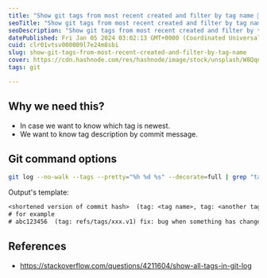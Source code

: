 ```yaml
---
title: "Show git tags from most recent created and filter by tag name 🎏"
seoTitle: "Show git tags from most recent created and filter by tag name"
seoDescription: "Show git tags from most recent created and filter by tag name, also view commit message of tag."
datePublished: Fri Jan 05 2024 03:02:13 GMT+0000 (Coordinated Universal Time)
cuid: clr01vtsv000009l7e24m8sbi
slug: show-git-tags-from-most-recent-created-and-filter-by-tag-name
cover: https://cdn.hashnode.com/res/hashnode/image/stock/unsplash/W8Qqn1PmQH0/upload/7e2435bce8f6d87d68f8c1dd97b5d06e.jpeg
tags: git

---
```


## Why we need this?

- In case we want to know which tag is newest.
- We want to know tag description by commit message.

## Git command options

```bash
git log --no-walk --tags --pretty="%h %d %s" --decorate=full | grep "tag-name"
```

Output's template:

```txt
<shortened version of commit hash>  (tag: <tag name>, tag: <another tag>, ...) <commit message>
# for example
# abc123456  (tag: refs/tags/xxx.v1) fix: bug when something has changed
```

## References

- <https://stackoverflow.com/questions/4211604/show-all-tags-in-git-log>
